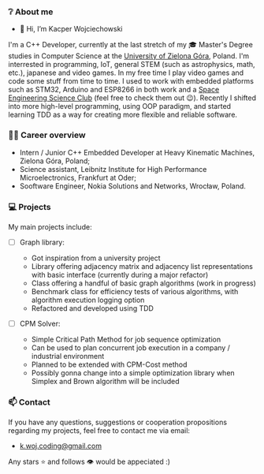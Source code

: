 ### ❔ About me

- 👋 Hi, I’m Kacper Wojciechowski

I'm a C++ Developer, currently at the last stretch of my 🎓 Master's Degree studies in Computer Science at the [University of Zielona Góra](https://wiea.uz.zgora.pl/), Poland. I'm interrested in programming, IoT, general STEM (such as astrophysics, math, etc.), japanese and video games. In my free time I play video games and code some stuff from time to time. I used to work with embedded platforms such as STM32, Arduino and ESP8266 in both work and a [Space Engineering Science Club](https://www.facebook.com/KNIKUZ) (feel free to check them out 😉). Recently I shifted into more high-level programming, using OOP paradigm, and started learning TDD as a way for creating more flexible and reliable software.  

### 👨‍💼 Career overview

- Intern / Junior C++ Embedded Developer at Heavy Kinematic Machines, Zielona Góra, Poland;
- Science assistant, Leibnitz Institute for High Performance Microelectronics, Frankfurt at Oder;
- Sooftware Engineer, Nokia Solutions and Networks, Wrocław, Poland.

### 💻 Projects

My main projects include:

- [ ] Graph library: 
  - Got inspiration from a university project
  - Library offering adjacency matrix and adjacency list representations with basic interface (currently during a major refactor)
  - Class offering a handful of basic graph algorithms (work in progress)
  - Benchmark class for efficiency tests of various algorithms, with algorithm execution logging option
  - Refactored and developed using TDD

- [ ] CPM Solver:
  - Simple Critical Path Method for job sequence optimization
  - Can be used to plan concurrent job execution in a company / industrial environment
  - Planned to be extended with CPM-Cost method
  - Possibly gonna change into a simple optimization library when Simplex and Brown algorithm will be included

### 📫 Contact

If you have any questions, suggestions or cooperation propositions regarding my projects, feel free to contact me via email:
  - k.woj.coding@gmail.com

Any stars ⭐ and follows 👁️ would be appeciated :)
